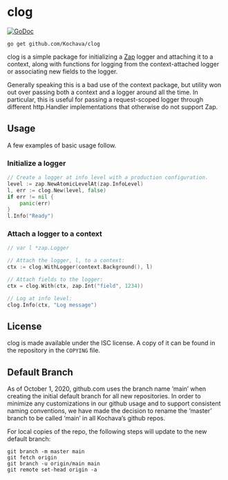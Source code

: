 clog
===

[![GoDoc](https://godoc.org/github.com/Kochava/clog?status.svg)](https://godoc.org/github.com/Kochava/clog)

    go get github.com/Kochava/clog

clog is a simple package for initializing a [Zap][] logger and attaching it to
a context, along with functions for logging from the context-attached logger or
associating new fields to the logger.

Generally speaking this is a bad use of the context package, but utility won out
over passing both a context and a logger around all the time. In particular,
this is useful for passing a request-scoped logger through different
http.Handler implementations that otherwise do not support Zap.

[Zap]: https://go.uber.org/zap


Usage
---

A few examples of basic usage follow.

### Initialize a logger

```go
// Create a logger at info level with a production configuration.
level := zap.NewAtomicLevelAt(zap.InfoLevel)
l, err := clog.New(level, false)
if err != nil {
    panic(err)
}
l.Info("Ready")
```

### Attach a logger to a context

```go
// var l *zap.Logger

// Attach the logger, l, to a context:
ctx := clog.WithLogger(context.Background(), l)

// Attach fields to the logger:
ctx = clog.With(ctx, zap.Int("field", 1234))

// Log at info level:
clog.Info(ctx, "Log message")
```


License
---

clog is made available under the ISC license. A copy of it can be found in the
repository in the `COPYING` file.


## Default Branch

As of October 1, 2020, github.com uses the branch name ‘main’ when creating the initial default branch for all new repositories.  In order to minimize any customizations in our github usage and to support consistent naming conventions, we have made the decision to rename the ‘master’ branch to be called ‘main’ in all Kochava’s github repos.

For local copies of the repo, the following steps will update to the new default branch:

```
git branch -m master main
git fetch origin
git branch -u origin/main main
git remote set-head origin -a
```
